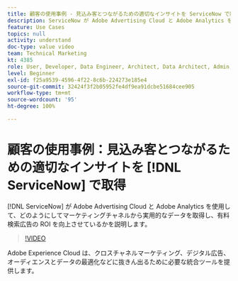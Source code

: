 ```yaml
---
title: 顧客の使用事例 - 見込み客とつながるための適切なインサイトを ServiceNow で取得
description: ServiceNow が Adobe Advertising Cloud と Adobe Analytics を使用して、アクションにつながるデータをどのようにしてマーケティングチャネルから取得し、有料検索広告の ROI を向上させているかを説明します。
feature: Use Cases
topics: null
activity: understand
doc-type: value video
team: Technical Marketing
kt: 4385
role: User, Developer, Data Engineer, Architect, Data Architect, Admin, Leader
level: Beginner
exl-id: f25a9539-4596-4f22-8c6b-224273e185e4
source-git-commit: 32424f3f2b05952fe4df9ea91dcbe51684cee905
workflow-type: tm+mt
source-wordcount: '95'
ht-degree: 100%

---
```


# 顧客の使用事例：見込み客とつながるための適切なインサイトを [!DNL ServiceNow] で取得

[!DNL ServiceNow] が Adobe Advertising Cloud と Adobe Analytics を使用して、どのようにしてマーケティングチャネルから実用的なデータを取得し、有料検索広告の ROI を向上させているかを説明します。

>[!VIDEO](https://video.tv.adobe.com/v/31504/?quality=12)

Adobe Experience Cloud は、クロスチャネルマーケティング、デジタル広告、オーディエンスとデータの最適化などに抜きん出るために必要な統合ツールを提供します。
